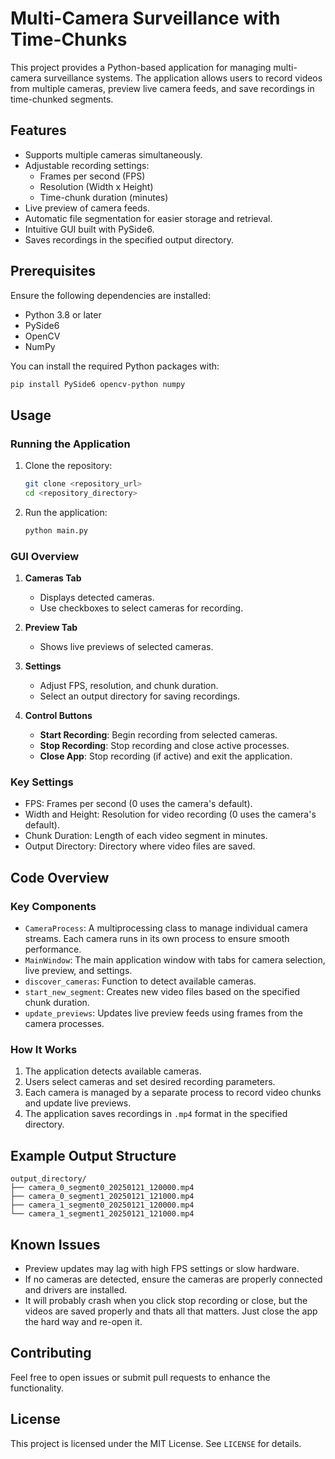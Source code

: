 # Multi-Camera Surveillance with Time-Chunks

This project provides a Python-based application for managing multi-camera surveillance systems. The application allows users to record videos from multiple cameras, preview live camera feeds, and save recordings in time-chunked segments.

## Features

- Supports multiple cameras simultaneously.
- Adjustable recording settings:
  - Frames per second (FPS)
  - Resolution (Width x Height)
  - Time-chunk duration (minutes)
- Live preview of camera feeds.
- Automatic file segmentation for easier storage and retrieval.
- Intuitive GUI built with PySide6.
- Saves recordings in the specified output directory.

## Prerequisites

Ensure the following dependencies are installed:

- Python 3.8 or later
- PySide6
- OpenCV
- NumPy

You can install the required Python packages with:
```bash
pip install PySide6 opencv-python numpy
```

## Usage

### Running the Application
1. Clone the repository:
   ```bash
   git clone <repository_url>
   cd <repository_directory>
   ```
2. Run the application:
   ```bash
   python main.py
   ```

### GUI Overview

1. **Cameras Tab**
   - Displays detected cameras.
   - Use checkboxes to select cameras for recording.

2. **Preview Tab**
   - Shows live previews of selected cameras.

3. **Settings**
   - Adjust FPS, resolution, and chunk duration.
   - Select an output directory for saving recordings.

4. **Control Buttons**
   - **Start Recording**: Begin recording from selected cameras.
   - **Stop Recording**: Stop recording and close active processes.
   - **Close App**: Stop recording (if active) and exit the application.

### Key Settings

- FPS: Frames per second (0 uses the camera's default).
- Width and Height: Resolution for video recording (0 uses the camera's default).
- Chunk Duration: Length of each video segment in minutes.
- Output Directory: Directory where video files are saved.

## Code Overview

### Key Components

- `CameraProcess`: A multiprocessing class to manage individual camera streams. Each camera runs in its own process to ensure smooth performance.
- `MainWindow`: The main application window with tabs for camera selection, live preview, and settings.
- `discover_cameras`: Function to detect available cameras.
- `start_new_segment`: Creates new video files based on the specified chunk duration.
- `update_previews`: Updates live preview feeds using frames from the camera processes.

### How It Works
1. The application detects available cameras.
2. Users select cameras and set desired recording parameters.
3. Each camera is managed by a separate process to record video chunks and update live previews.
4. The application saves recordings in `.mp4` format in the specified directory.

## Example Output Structure

```
output_directory/
├── camera_0_segment0_20250121_120000.mp4
├── camera_0_segment1_20250121_121000.mp4
├── camera_1_segment0_20250121_120000.mp4
└── camera_1_segment1_20250121_121000.mp4
```

## Known Issues

- Preview updates may lag with high FPS settings or slow hardware.
- If no cameras are detected, ensure the cameras are properly connected and drivers are installed.
- It will probably crash when you click stop recording or close, but the videos are saved properly and thats all that matters. Just close the app the hard way and re-open it.

## Contributing

Feel free to open issues or submit pull requests to enhance the functionality.

## License

This project is licensed under the MIT License. See `LICENSE` for details.
